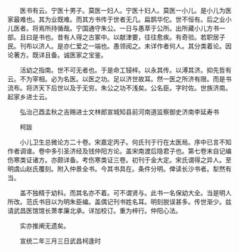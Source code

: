 <!-- { "loadSidebar": true } -->
　　医书有云。宁医十男子。莫医一妇人。宁医十妇人。莫医一小儿。是小儿为医家最难也。其为业既难。而其方书传于世者无几。扁鹊华佗。世不恒有。后之业小儿医者。将焉所持循哉。宁国通守朱公。一日与愚萃于公所。出所藏小儿方书一部。且曰是书也。昔有人得之古冢中。以献津要，往往愈疾。有奇验。若职居子民。刊布以济人。是亦仁爱之一端也。愚领阅之。未详作者何人。其分类着论。因论著方。既详且备。诚医家之宝鉴。

　　活幼之指南。世不可无者也。于是命工锓梓。以永其传。以溥其济。抑先哲有云。不为宰相。必为名医。以医之功。足以济世故耳。然一医之所济有限。而是书流布。将济天下后世以及于无穷。朱公之功不浅矣。公名臣。字时佐。世族济南。起家乡进士云。

　　弘治己酉孟秋之吉赐进士文林郎宣城知县前河南道监察御史济南李延寿书

　　柯跋

　　小儿卫生总微论方二十卷。宋嘉定丙子。何氏刊于行在太医局。序中已言不知作者调谁。卷中多引圣济经及钱仲阳方论。盖宋南渡后隐君子也。第七卷末自记编伤寒类证诸方。亦颇详备。考伤寒类证三卷。初刊于金大定。宋氏谓得之异人。至明虞山赵氏覆刻。附入仲景全书。今其书具在。条件分明。俾读长沙书者。犁然有当。

　　盖不独精于幼科。而其名亦不着。可不谓贤与。此书一名保幼大全。当是明人所改。范氏书目以为明朱臣编。盖偶记刊书姓名耳。明刻脱误甚多。传世渐少。兹请武昌医馆馆长萧孝廉北承。详加校订。重为梓行。仲阳心法。

　　实亦推阐无遗矣。

　　宣统二年三月三日武昌柯逢时

　　
